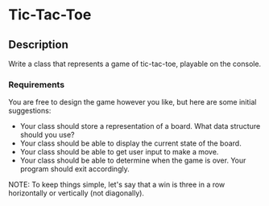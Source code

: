 # Tic-Tac-Toe

## Description
Write a class that represents a game of tic-tac-toe, playable on the console.

### Requirements
You are free to design the game however you like, but here are some initial suggestions:
- Your class should store a representation of a board.  What data structure should you use?
- Your class should be able to display the current state of the board.
- Your class should be able to get user input to make a move.
- Your class should be able to determine when the game is over.  Your program should exit accordingly.

NOTE: To keep things simple, let's say that a win is three in a row horizontally or vertically (not diagonally).